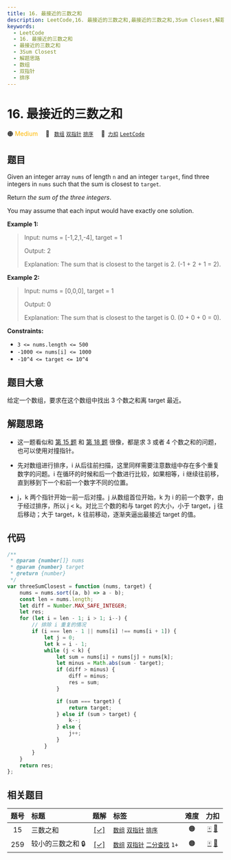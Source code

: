 ```yaml
---
title: 16. 最接近的三数之和
description: LeetCode,16. 最接近的三数之和,最接近的三数之和,3Sum Closest,解题思路,数组,双指针,排序
keywords:
  - LeetCode
  - 16. 最接近的三数之和
  - 最接近的三数之和
  - 3Sum Closest
  - 解题思路
  - 数组
  - 双指针
  - 排序
---
```


# 16. 最接近的三数之和

🟠 <font color=#ffb800>Medium</font>&emsp; 🔖&ensp; [`数组`](/tag/array.md) [`双指针`](/tag/two-pointers.md) [`排序`](/tag/sorting.md)&emsp; 🔗&ensp;[`力扣`](https://leetcode.cn/problems/3sum-closest) [`LeetCode`](https://leetcode.com/problems/3sum-closest)

## 题目

Given an integer array `nums` of length `n` and an integer `target`, find
three integers in `nums` such that the sum is closest to `target`.

Return _the sum of the three integers_.

You may assume that each input would have exactly one solution.

**Example 1:**

> Input: nums = [-1,2,1,-4], target = 1
>
> Output: 2
>
> Explanation: The sum that is closest to the target is 2. (-1 + 2 + 1 = 2).

**Example 2:**

> Input: nums = [0,0,0], target = 1
>
> Output: 0
>
> Explanation: The sum that is closest to the target is 0. (0 + 0 + 0 = 0).

**Constraints:**

- `3 <= nums.length <= 500`
- `-1000 <= nums[i] <= 1000`
- `-10^4 <= target <= 10^4`

## 题目大意

给定一个数组，要求在这个数组中找出 3 个数之和离 target 最近。

## 解题思路

- 这一题看似和 [第 15 题](./0015.md) 和 [第 18 题](./0018.md) 很像，都是求 3 或者 4 个数之和的问题，也可以使用对撞指针。

- 先对数组进行排序，i 从后往前扫描，这里同样需要注意数组中存在多个重复数字的问题。i 在循环的时候和后一个数进行比较，如果相等，i 继续往前移，直到移到下一个和前一个数字不同的位置。

- j，k 两个指针开始一前一后对撞。j 从数组首位开始，k 为 i 的前一个数字，由于经过排序，所以 j < k。对比三个数的和与 target 的大小，小于 target，j 往后移动；大于 target，k 往前移动，逐渐夹逼出最接近 target 的值。

## 代码

```javascript
/**
 * @param {number[]} nums
 * @param {number} target
 * @return {number}
 */
var threeSumClosest = function (nums, target) {
	nums = nums.sort((a, b) => a - b);
	const len = nums.length;
	let diff = Number.MAX_SAFE_INTEGER;
	let res;
	for (let i = len - 1; i > 1; i--) {
		// 排除 i 重复的情况
		if (i === len - 1 || nums[i] !== nums[i + 1]) {
			let j = 0;
			let k = i - 1;
			while (j < k) {
				let sum = nums[i] + nums[j] + nums[k];
				let minus = Math.abs(sum - target);
				if (diff > minus) {
					diff = minus;
					res = sum;
				}

				if (sum === target) {
					return target;
				} else if (sum > target) {
					k--;
				} else {
					j++;
				}
			}
		}
	}
	return res;
};
```

## 相关题目

<!-- prettier-ignore -->
| 题号 | 标题 | 题解 | 标签 | 难度 | 力扣 |
| :------: | :------ | :------: | :------ | :------: | :------: |
| 15 | 三数之和 | [[✓]](/problem/0015.md) |  [`数组`](/tag/array.md) [`双指针`](/tag/two-pointers.md) [`排序`](/tag/sorting.md) | 🟠 | [🀄️](https://leetcode.cn/problems/3sum) [🔗](https://leetcode.com/problems/3sum) |
| 259 | 较小的三数之和 🔒 | [[✓]](/problem/0259.md) |  [`数组`](/tag/array.md) [`双指针`](/tag/two-pointers.md) [`二分查找`](/tag/binary-search.md) `1+` | 🟠 | [🀄️](https://leetcode.cn/problems/3sum-smaller) [🔗](https://leetcode.com/problems/3sum-smaller) |